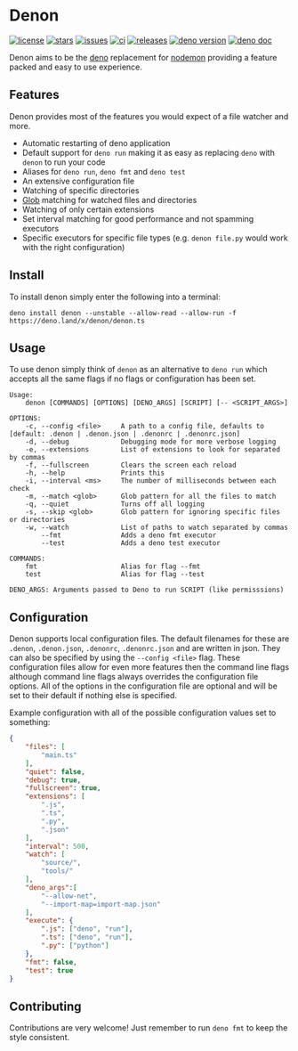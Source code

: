 # Denon

[![license](https://img.shields.io/github/license/eliassjogreen/denon)](https://github.com/eliassjogreen/denon/blob/master/LICENSE)
[![stars](https://img.shields.io/github/stars/eliassjogreen/denon)](https://github.com/eliassjogreen/denon/stargazers)
[![issues](https://img.shields.io/github/issues/eliassjogreen/denon)](https://github.com/eliassjogreen/denon/issues)
[![ci](https://github.com/eliassjogreen/denon/workflows/test/badge.svg)](https://github.com/eliassjogreen/denon/actions)
[![releases](https://img.shields.io/github/downloads/eliassjogreen/denon/total)](https://github.com/eliassjogreen/denon/releases/latest/)
[![deno version](https://img.shields.io/badge/deno-1.0.0--rc1-success)](https://github.com/denoland/deno)
[![deno doc](https://doc.deno.land/badge.svg)](https://doc.deno.land/https/deno.land/x/denon/mod.ts)

Denon aims to be the [deno](https://deno.land/) replacement for [nodemon](https://nodemon.io/) providing a feature packed and easy to use experience.

## Features

Denon provides most of the features you would expect of a file watcher and more.

* Automatic restarting of deno application
* Default support for `deno run` making it as easy as replacing `deno` with `denon` to run your code
* Aliases for `deno run`, `deno fmt` and `deno test`
* An extensive configuration file
* Watching of specific directories
* [Glob](https://en.wikipedia.org/wiki/Glob_(programming)) matching for watched files and directories
* Watching of only certain extensions
* Set interval matching for good performance and not spamming executors
* Specific executors for specific file types (e.g. `denon file.py` would work with the right configuration)

## Install

To install denon simply enter the following into a terminal:

`deno install denon --unstable --allow-read --allow-run -f https://deno.land/x/denon/denon.ts`

## Usage

To use denon simply think of `denon` as an alternative to `deno run` which accepts all the same flags if no
flags or configuration has been set.

```
Usage:
    denon [COMMANDS] [OPTIONS] [DENO_ARGS] [SCRIPT] [-- <SCRIPT_ARGS>]

OPTIONS:
    -c, --config <file>     A path to a config file, defaults to [default: .denon | .denon.json | .denonrc | .denonrc.json]
    -d, --debug             Debugging mode for more verbose logging
    -e, --extensions        List of extensions to look for separated by commas
    -f, --fullscreen        Clears the screen each reload
    -h, --help              Prints this
    -i, --interval <ms>     The number of milliseconds between each check
    -m, --match <glob>      Glob pattern for all the files to match
    -q, --quiet             Turns off all logging
    -s, --skip <glob>       Glob pattern for ignoring specific files or directories
    -w, --watch             List of paths to watch separated by commas
        --fmt               Adds a deno fmt executor
        --test              Adds a deno test executor

COMMANDS:
    fmt                     Alias for flag --fmt
    test                    Alias for flag --test

DENO_ARGS: Arguments passed to Deno to run SCRIPT (like permisssions)
```

## Configuration

Denon supports local configuration files. The default filenames for these are `.denon`, `.denon.json`, `.denonrc`, `.denonrc.json`  and
are written in json. They can also be specified by using the `--config <file>` flag. These configuration files allow for
even more features then the command line flags although command line flags always overrides the configuration file
options. All of the options in the configuration file are optional and will be set to their default if nothing else
is specified.

Example configuration with all of the possible configuration values set to something:

``` json
{
    "files": [
        "main.ts"
    ],
    "quiet": false,
    "debug": true,
    "fullscreen": true,
    "extensions": [
        ".js",
        ".ts",
        ".py",
        ".json"
    ],
    "interval": 500,
    "watch": [
        "source/",
        "tools/"
    ],
    "deno_args":[
        "--allow-net",
        "--import-map=import-map.json"
    ],
    "execute": {
        ".js": ["deno", "run"],
        ".ts": ["deno", "run"],
        ".py": ["python"]
    },
    "fmt": false,
    "test": true
}
```

## Contributing

Contributions are very welcome! Just remember to run `deno fmt` to keep the style consistent.
